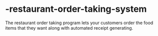 # -restaurant-order-taking-system
The restaurant order taking program lets your customers order the food items that they want along with automated receipt generating.

